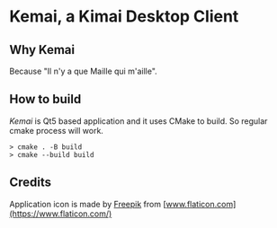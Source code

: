 Kemai, a Kimai Desktop Client
=============================

Why Kemai
---------

Because "Il n'y a que Maille qui m'aille".


How to build
------------

_Kemai_ is Qt5 based application and it uses CMake to build. So regular cmake process will work.

```shell script
> cmake . -B build
> cmake --build build
``` 


Credits
-------

Application icon is made by [Freepik](https://www.flaticon.com/authors/freepik) from [www.flaticon.com](https://www.flaticon.com/)

